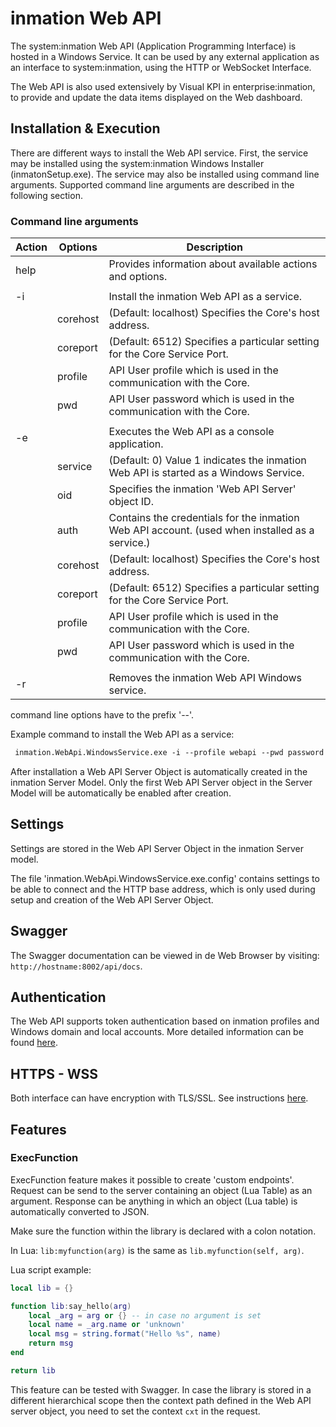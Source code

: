 # inmation Web API

The system:inmation Web API (Application Programming Interface) is hosted in a Windows Service. It can be used by any external application as an interface to system:inmation, using the HTTP or WebSocket Interface.

The Web API is also used extensively by Visual KPI in enterprise:inmation, to provide and update the data items displayed on the Web dashboard.

## Installation & Execution

There are different ways to install the Web API service. First, the service may be installed using the system:inmation Windows Installer (inmatonSetup.exe). The service may also be installed using command line arguments. Supported command line arguments are described in the following section.

### Command line arguments

| Action | Options | Description |
| ------ | --------- |------------ |
| help | | Provides information about available actions and options. |
| | | |
| -i | | Install the inmation Web API as a service.|
| | corehost | (Default: localhost) Specifies the Core's host address.|
| | coreport | (Default: 6512) Specifies a particular setting for the Core Service Port.|
| | profile | API User profile which is used in the communication with the Core. |
| | pwd | API User password which is used in the communication with the Core. |
| | | |
| -e | | Executes the Web API as a console application. |
| | service | (Default: 0) Value 1 indicates the inmation Web API is started as a Windows Service. |
| | oid | Specifies the inmation 'Web API Server' object ID. |
| | auth | Contains the credentials for the inmation Web API account. (used when installed as a service.) |
| | corehost | (Default: localhost) Specifies the Core's host address. |
| | coreport | (Default: 6512) Specifies a particular setting for the Core Service Port. |
| | profile | API User profile which is used in the communication with the Core. |
| | pwd | API User password which is used in the communication with the Core. |
| | | |
| -r | | Removes the inmation Web API Windows service. |

command line options have to the prefix '--'.

Example command to install the Web API as a service:

```txt
 inmation.WebApi.WindowsService.exe -i --profile webapi --pwd password
 ```

After installation a Web API Server Object is automatically created in the inmation Server Model. Only the first Web API Server object in the Server Model will be automatically be enabled after creation.

## Settings

Settings are stored in the Web API Server Object in the inmation Server model.

The file 'inmation.WebApi.WindowsService.exe.config' contains settings to be able to connect and the HTTP base address, which is only used during setup and creation of the Web API Server Object.

## Swagger

The Swagger documentation can be viewed in de Web Browser by visiting: `http://hostname:8002/api/docs`.

## Authentication

The Web API supports token authentication based on inmation profiles and Windows domain and local accounts. More detailed information can be found [here](./authentication.md).

## HTTPS - WSS

Both interface can have encryption with TLS/SSL. See instructions [here](./encryption.md).

## Features

### ExecFunction

ExecFunction feature makes it possible to create 'custom endpoints'. Request can be send to the server containing an object (Lua Table) as an argument. Response can be anything in which an object (Lua table) is automatically converted to JSON.

Make sure the function within the library is declared with a colon notation.

In Lua: `lib:myfunction(arg)` is the same as `lib.myfunction(self, arg)`.

Lua script example:

```lua
local lib = {}

function lib:say_hello(arg)
    local _arg = arg or {} -- in case no argument is set
    local name = _arg.name or 'unknown'
    local msg = string.format("Hello %s", name)
    return msg
end

return lib
```

This feature can be tested with Swagger. In case the library is stored in a different hierarchical scope then the context path defined in the Web API server object, you need to set the context `cxt` in the request.